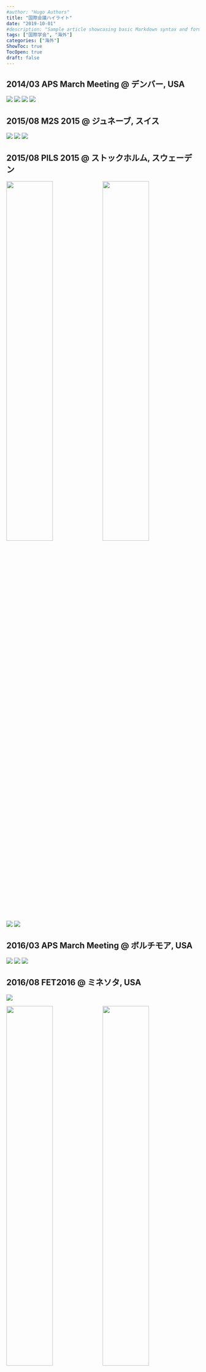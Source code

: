 ```yaml
---
#author: "Hugo Authors"
title: "国際会議ハイライト"
date: "2019-10-01"
#description: "Sample article showcasing basic Markdown syntax and formatting for HTML elements."
tags: ["国際学会", "海外"]
categories: ["海外"]
ShowToc: true
TocOpen: true
draft: false
---
```


## 2014/03 APS March Meeting @ デンバー, USA

![](images/2022-02-11-10-47-42.png#center)
![](images/2022-02-11-10-48-10.png#center)
![](images/2022-02-11-10-48-27.png#center)
![](images/2022-02-11-10-51-58.png#center)

## 2015/08 M2S 2015 @ ジュネーブ, スイス

![](images/2022-02-11-10-50-35.png#center)
![](images/2022-02-11-10-50-50.png#center)
![](images/2022-02-11-10-51-06.png#center)

## 2015/08 PILS 2015 @ ストックホルム, スウェーデン

<p>
<img src="images/2022-02-11-10-56-41.png" width=49% >
<img src="images/2022-02-11-10-56-52.png" width=49% >
</p>

![](images/2022-02-11-10-53-53.png#center)
![](images/2022-02-11-10-54-27.png#center)

## 2016/03 APS March Meeting @ ボルチモア, USA

![](images/2022-02-11-10-57-50.png#center)
![](images/2022-02-11-10-57-22.png#center)
![](images/2022-02-11-10-57-35.png#center)

## 2016/08 FET2016 @ ミネソタ, USA

![](images/2022-02-11-10-59-24.png#center)

<p>
<img src="images/2022-02-11-11-00-08.png" width=49% >
<img src="images/2022-02-11-11-00-20.png" width=49% >
</p>

![](images/2022-02-11-11-00-52.png#center)

## 2017/04 IEEE International Magnetics Conference @ ダブリン, アイルランド

![](images/2022-02-11-11-07-41.png#center)
![](images/2022-02-11-11-08-15.png#center)
![](images/2022-02-11-11-06-52.png#center)

## 2017/08 28th International Conference on Low Temperature Physics (LT28) @ ヨーテボリ, スウェーデン

<p>
<img src="images/2022-02-11-11-05-04.png" width=49% >
<img src="images/2022-02-11-11-05-27.png" width=49% >
</p>

## 2017/08 XXVI International Materials Research Congress 2017 @ カンクン, メキシコ

![](images/2022-02-11-11-03-20.png#center)
![](images/2022-02-11-11-03-37.png#center)

## 2017/11 Superthin 2017 Superconductivity in atomically thin materials and heterostructures @ ルガーノ, スイス

![](images/2022-02-11-11-09-32.png#center)

<p>
<img src="images/2022-02-11-11-10-14.png" width=49% >
<img src="images/2022-02-11-11-10-22.png" width=49% >
</p>

## 2018/09 EMRS 2018 Fall meeting @ ワルシャワ, ポーランド

<p>
<img src="images/2022-02-11-11-14-00.png" width=49% >
<img src="images/2022-02-11-11-14-20.png" width=49% >
</p>

![](images/2022-02-11-11-15-01.png#center)

## 2019/03 APS March Meeting @ ボストン, USA

![](images/2022-02-11-11-15-44.png#center)
![](images/2022-02-11-11-16-31.png#center)
